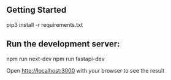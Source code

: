 ## Getting Started
pip3 install -r requirements.txt


## Run the development server:
npm run next-dev
npm run fastapi-dev

Open [http://localhost:3000](http://localhost:3000) with your browser to see the result
